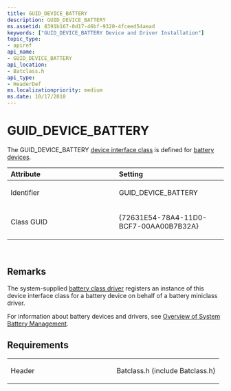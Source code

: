 ```yaml
---
title: GUID_DEVICE_BATTERY
description: GUID_DEVICE_BATTERY
ms.assetid: 8391b167-0d17-46bf-9320-4fceed54aead
keywords: ["GUID_DEVICE_BATTERY Device and Driver Installation"]
topic_type:
- apiref
api_name:
- GUID_DEVICE_BATTERY
api_location:
- Batclass.h
api_type:
- HeaderDef
ms.localizationpriority: medium
ms.date: 10/17/2018
---
```


# GUID_DEVICE_BATTERY


The GUID_DEVICE_BATTERY [device interface class](https://msdn.microsoft.com/library/windows/hardware/ff541339) is defined for [battery devices](https://msdn.microsoft.com/library/windows/hardware/ff536281).

<table>
<colgroup>
<col width="50%" />
<col width="50%" />
</colgroup>
<thead>
<tr class="header">
<th align="left">Attribute</th>
<th align="left">Setting</th>
</tr>
</thead>
<tbody>
<tr class="odd">
<td align="left"><p>Identifier</p></td>
<td align="left"><p>GUID_DEVICE_BATTERY</p></td>
</tr>
<tr class="even">
<td align="left"><p>Class GUID</p></td>
<td align="left"><p>{72631E54-78A4-11D0-BCF7-00AA00B7B32A}</p></td>
</tr>
</tbody>
</table>

 

Remarks
-------

The system-supplied [battery class driver](https://msdn.microsoft.com/library/windows/hardware/ff536278) registers an instance of this device interface class for a battery device on behalf of a battery miniclass driver.

For information about battery devices and drivers, see [Overview of System Battery Management](https://msdn.microsoft.com/library/windows/hardware/ff536300).

Requirements
------------

<table>
<colgroup>
<col width="50%" />
<col width="50%" />
</colgroup>
<tbody>
<tr class="odd">
<td align="left"><p>Header</p></td>
<td align="left">Batclass.h (include Batclass.h)</td>
</tr>
</tbody>
</table>

 

 





